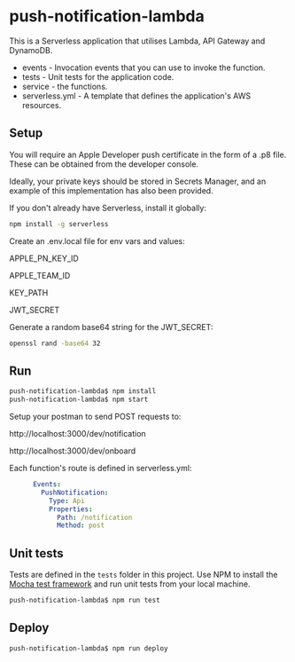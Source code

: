 # push-notification-lambda

This is a Serverless application that utilises Lambda, API Gateway and DynamoDB.

- events - Invocation events that you can use to invoke the function.
- tests - Unit tests for the application code.
- service - the functions.
- serverless.yml - A template that defines the application's AWS resources.

## Setup

You will require an Apple Developer push certificate in the form of a .p8 file. These can be obtained from the developer console.

Ideally, your private keys should be stored in Secrets Manager, and an example of this implementation has also been provided.

If you don't already have Serverless, install it globally:

```bash
npm install -g serverless
```

Create an .env.local file for env vars and values:

APPLE_PN_KEY_ID

APPLE_TEAM_ID

KEY_PATH

JWT_SECRET

Generate a random base64 string for the JWT_SECRET:

```bash
openssl rand -base64 32
```

## Run

```bash
push-notification-lambda$ npm install
push-notification-lambda$ npm start
```

Setup your postman to send POST requests to:

http://localhost:3000/dev/notification

http://localhost:3000/dev/onboard

Each function's route is defined in serverless.yml:

```yaml
      Events:
        PushNotification:
          Type: Api
          Properties:
            Path: /notification
            Method: post
```

## Unit tests

Tests are defined in the `tests` folder in this project. Use NPM to install the [Mocha test framework](https://mochajs.org/) and run unit tests from your local machine.

```bash
push-notification-lambda$ npm run test
```

## Deploy

```bash
push-notification-lambda$ npm run deploy
```